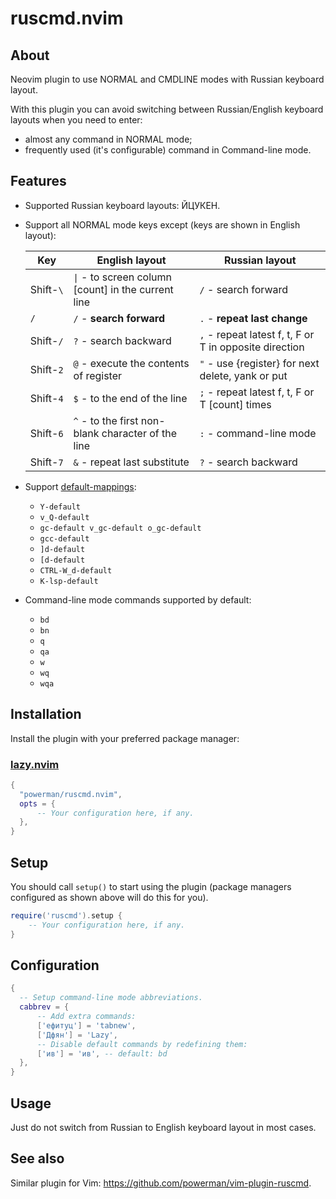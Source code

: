 # ruscmd.nvim

## About

Neovim plugin to use NORMAL and CMDLINE modes with Russian keyboard layout.

With this plugin you can avoid switching between Russian/English keyboard layouts
when you need to enter:

- almost any command in NORMAL mode;
- frequently used (it's configurable) command in Command-line mode.

## Features

- Supported Russian keyboard layouts: ЙЦУКЕН.

- Support all NORMAL mode keys except (keys are shown in English layout):

  | Key       | English layout                                       | Russian layout                                         |
  | --------- | ---------------------------------------------------- | ------------------------------------------------------ |
  | Shift-`\` | `\|` - to screen column \[count] in the current line | `/` - search forward                                   |
  | `/`       | `/` - **search forward**                             | `.` - **repeat last change**                           |
  | Shift-`/` | `?` - search backward                                | `,` - repeat latest f, t, F or T in opposite direction |
  | Shift-`2` | `@` - execute the contents of register               | `"` - use {register} for next delete, yank or put      |
  | Shift-`4` | `$` - to the end of the line                         | `;` - repeat latest f, t, F or T \[count] times        |
  | Shift-`6` | `^` - to the first non-blank character of the line   | `:` - command-line mode                                |
  | Shift-`7` | `&` - repeat last substitute                         | `?` - search backward                                  |

- Support [default-mappings](https://neovim.io/doc/user/vim_diff.html#default-mappings):

  - `Y-default`
  - `v_Q-default`
  - `gc-default v_gc-default o_gc-default`
  - `gcc-default`
  - `]d-default`
  - `[d-default`
  - `CTRL-W_d-default`
  - `K-lsp-default`

- Command-line mode commands supported by default:

  - `bd`
  - `bn`
  - `q`
  - `qa`
  - `w`
  - `wq`
  - `wqa`

## Installation

Install the plugin with your preferred package manager:

### [lazy.nvim](https://github.com/folke/lazy.nvim)

```lua
{
  "powerman/ruscmd.nvim",
  opts = {
      -- Your configuration here, if any.
  },
}
```

## Setup

You should call `setup()` to start using the plugin (package managers configured as shown
above will do this for you).

```lua
require('ruscmd').setup {
    -- Your configuration here, if any.
}
```

## Configuration

```lua
{
  -- Setup command-line mode abbreviations.
  cabbrev = {
      -- Add extra commands:
      ['ефитуц'] = 'tabnew',
      ['Дфян'] = 'Lazy',
      -- Disable default commands by redefining them:
      ['ив'] = 'ив', -- default: bd
  },
}
```

## Usage

Just do not switch from Russian to English keyboard layout in most cases.

## See also

Similar plugin for Vim: <https://github.com/powerman/vim-plugin-ruscmd>.
